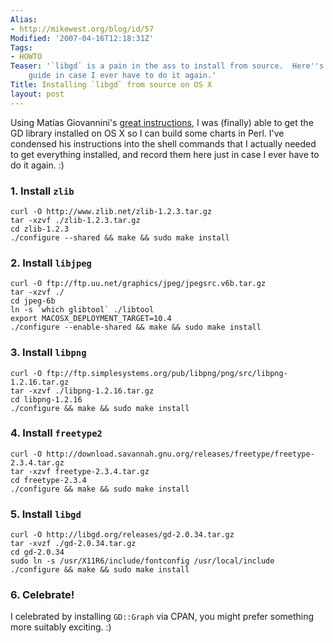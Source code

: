 ```yaml
---
Alias:
- http://mikewest.org/blog/id/57
Modified: '2007-04-16T12:18:31Z'
Tags:
- HOWTO
Teaser: '`libgd` is a pain in the ass to install from source.  Here''s a step by step
    guide in case I ever have to do it again.'
Title: Installing `libgd` from source on OS X
layout: post
---
```

Using Matías Giovannini's [great instructions][instructions], I was (finally)
able to get the GD library installed on OS X so I can build some charts in
Perl.  I've condensed his instructions into the shell commands that I actually
needed to get everything installed, and record them here just in case I ever
have to do it again.  :)

[instructions]: http://www.paginar.net/matias/articles/gd_x_howto.html "Compiling GD on Mac OS X HOWTO"

### 1. Install `zlib` ###

    curl -O http://www.zlib.net/zlib-1.2.3.tar.gz
    tar -xzvf ./zlib-1.2.3.tar.gz
    cd zlib-1.2.3
    ./configure --shared && make && sudo make install

### 2. Install `libjpeg` ###

    curl -O ftp://ftp.uu.net/graphics/jpeg/jpegsrc.v6b.tar.gz
    tar -xzvf ./
    cd jpeg-6b
    ln -s `which glibtool` ./libtool
    export MACOSX_DEPLOYMENT_TARGET=10.4
    ./configure --enable-shared && make && sudo make install

### 3. Install `libpng` ###

    curl -O ftp://ftp.simplesystems.org/pub/libpng/png/src/libpng-1.2.16.tar.gz
    tar -xzvf ./libpng-1.2.16.tar.gz
    cd libpng-1.2.16
    ./configure && make && sudo make install

### 4. Install `freetype2` ###
    
    curl -O http://download.savannah.gnu.org/releases/freetype/freetype-2.3.4.tar.gz
    tar -xzvf freetype-2.3.4.tar.gz
    cd freetype-2.3.4
    ./configure && make && sudo make install
    
### 5. Install `libgd` ###

    curl -O http://libgd.org/releases/gd-2.0.34.tar.gz
    tar -xvzf ./gd-2.0.34.tar.gz
    cd gd-2.0.34
    sudo ln -s /usr/X11R6/include/fontconfig /usr/local/include
    ./configure && make && sudo make install
    
### 6. Celebrate! ###

I celebrated by installing `GD::Graph` via CPAN, you might prefer something
more suitably exciting.  :)